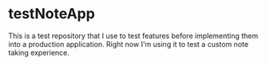 # testNoteApp
This is a test repository that I use to test features before implementing them into a production application.
Right now I'm using it to test a custom note taking experience. 

